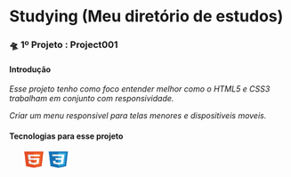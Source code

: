 # Studying (Meu diretório de estudos)
<!--Modelo Jonatha Araujo Oliveira-->
<!--Titulo do projeto-->
<h3> 🛸 1º Projeto : Project001</h3>
<!--Introdução e Objetivo-->
<h4> Introdução </h4>
<p><i>Esse projeto tenho como foco entender melhor como o HTML5 e CSS3 trabalham em conjunto com responsividade.</br></i></p>
<p><i>Criar um menu responsivel para telas menores e dispositiveis moveis.</i></br>
<!--Tecnologias-->
<h4> Tecnologias para esse projeto </h4>
<ul>
<img align="center" alt="Jonatha-HTML" height="30" width="40" src="https://raw.githubusercontent.com/devicons/devicon/master/icons/html5/html5-original.svg">
<img align="center" alt="Jonatha-CSS" height="30" width="40" src="https://raw.githubusercontent.com/devicons/devicon/master/icons/css3/css3-original.svg">
</ul>
